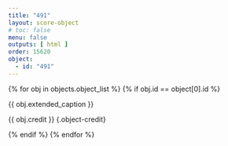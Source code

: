 ```yaml
---
title: "491"
layout: score-object
# toc: false
menu: false
outputs: [ html ]
order: 15620
object:
  - id: "491"
---
```


{% for obj in objects.object_list %}
{% if obj.id == object[0].id %}

{{ obj.extended_caption }}

{{ obj.credit }} {.object-credit}

{% endif %}
{% endfor %}
